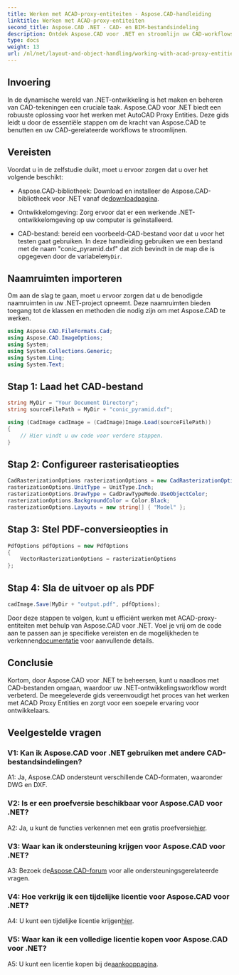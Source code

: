 ```yaml
---
title: Werken met ACAD-proxy-entiteiten - Aspose.CAD-handleiding
linktitle: Werken met ACAD-proxy-entiteiten
second_title: Aspose.CAD .NET - CAD- en BIM-bestandsindeling
description: Ontdek Aspose.CAD voor .NET en stroomlijn uw CAD-workflows. Converteer, bewerk en beheer ACAD-proxy-entiteiten moeiteloos.
type: docs
weight: 13
url: /nl/net/layout-and-object-handling/working-with-acad-proxy-entities/
---
```

## Invoering

In de dynamische wereld van .NET-ontwikkeling is het maken en beheren van CAD-tekeningen een cruciale taak. Aspose.CAD voor .NET biedt een robuuste oplossing voor het werken met AutoCAD Proxy Entities. Deze gids leidt u door de essentiële stappen om de kracht van Aspose.CAD te benutten en uw CAD-gerelateerde workflows te stroomlijnen.

## Vereisten

Voordat u in de zelfstudie duikt, moet u ervoor zorgen dat u over het volgende beschikt:

-  Aspose.CAD-bibliotheek: Download en installeer de Aspose.CAD-bibliotheek voor .NET vanaf de[downloadpagina](https://releases.aspose.com/cad/net/).

- Ontwikkelomgeving: Zorg ervoor dat er een werkende .NET-ontwikkelomgeving op uw computer is geïnstalleerd.

-  CAD-bestand: bereid een voorbeeld-CAD-bestand voor dat u voor het testen gaat gebruiken. In deze handleiding gebruiken we een bestand met de naam "conic_pyramid.dxf" dat zich bevindt in de map die is opgegeven door de variabele`MyDir`.

## Naamruimten importeren

Om aan de slag te gaan, moet u ervoor zorgen dat u de benodigde naamruimten in uw .NET-project opneemt. Deze naamruimten bieden toegang tot de klassen en methoden die nodig zijn om met Aspose.CAD te werken.

```csharp
using Aspose.CAD.FileFormats.Cad;
using Aspose.CAD.ImageOptions;
using System;
using System.Collections.Generic;
using System.Linq;
using System.Text;
```

## Stap 1: Laad het CAD-bestand

```csharp
string MyDir = "Your Document Directory";
string sourceFilePath = MyDir + "conic_pyramid.dxf";

using (CadImage cadImage = (CadImage)Image.Load(sourceFilePath))
{
    // Hier vindt u uw code voor verdere stappen.
}
```

## Stap 2: Configureer rasterisatieopties

```csharp
CadRasterizationOptions rasterizationOptions = new CadRasterizationOptions();
rasterizationOptions.UnitType = UnitType.Inch;
rasterizationOptions.DrawType = CadDrawTypeMode.UseObjectColor;
rasterizationOptions.BackgroundColor = Color.Black;
rasterizationOptions.Layouts = new string[] { "Model" };
```

## Stap 3: Stel PDF-conversieopties in

```csharp
PdfOptions pdfOptions = new PdfOptions
{
    VectorRasterizationOptions = rasterizationOptions
};
```

## Stap 4: Sla de uitvoer op als PDF

```csharp
cadImage.Save(MyDir + "output.pdf", pdfOptions);
```

Door deze stappen te volgen, kunt u efficiënt werken met ACAD-proxy-entiteiten met behulp van Aspose.CAD voor .NET. Voel je vrij om de code aan te passen aan je specifieke vereisten en de mogelijkheden te verkennen[documentatie](https://reference.aspose.com/cad/net/) voor aanvullende details.

## Conclusie

Kortom, door Aspose.CAD voor .NET te beheersen, kunt u naadloos met CAD-bestanden omgaan, waardoor uw .NET-ontwikkelingsworkflow wordt verbeterd. De meegeleverde gids vereenvoudigt het proces van het werken met ACAD Proxy Entities en zorgt voor een soepele ervaring voor ontwikkelaars.

## Veelgestelde vragen

### V1: Kan ik Aspose.CAD voor .NET gebruiken met andere CAD-bestandsindelingen?

A1: Ja, Aspose.CAD ondersteunt verschillende CAD-formaten, waaronder DWG en DXF.

### V2: Is er een proefversie beschikbaar voor Aspose.CAD voor .NET?

 A2: Ja, u kunt de functies verkennen met een gratis proefversie[hier](https://releases.aspose.com/).

### V3: Waar kan ik ondersteuning krijgen voor Aspose.CAD voor .NET?

 A3: Bezoek de[Aspose.CAD-forum](https://forum.aspose.com/c/cad/19) voor alle ondersteuningsgerelateerde vragen.

### V4: Hoe verkrijg ik een tijdelijke licentie voor Aspose.CAD voor .NET?

 A4: U kunt een tijdelijke licentie krijgen[hier](https://purchase.aspose.com/temporary-license/).

### V5: Waar kan ik een volledige licentie kopen voor Aspose.CAD voor .NET?

 A5: U kunt een licentie kopen bij de[aankooppagina](https://purchase.aspose.com/buy).